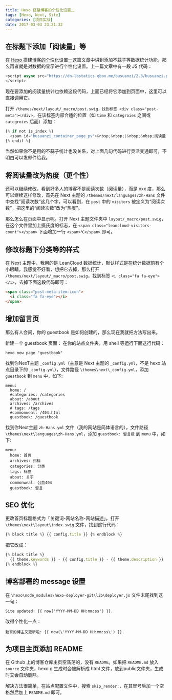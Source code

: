 ```yaml
---
title: Hexo 搭建博客的个性化设置二
tags: [Hexo, Next, Site]
categories: [项目实战]
date: 2017-03-03 23:21:32
---
```


## 在标题下添加「阅读量」等

在 [Hexo 搭建博客的个性化设置一](http://www.dingxuewen.com/2017/03/01/Hexo%E6%90%AD%E5%BB%BA%E5%8D%9A%E5%AE%A2%E7%9A%84%E4%B8%AA%E6%80%A7%E5%8C%96%E8%AE%BE%E7%BD%AE%E4%B8%80/)这篇文章中讲到添加不蒜子等数据统计功能，那么再者就是对数据的显示进行个性化设置。上一篇文章中有一段 JS 代码：

```js
<script async src="https://dn-lbstatics.qbox.me/busuanzi/2.3/busuanzi.pure.mini.js">
</script>
```

<!-- more -->

现在要添加的阅读量统计也依赖这段代码，上面已经将它添加到页面中，这里可以直接调用它。

打开 `/themes/next/layout/_macro/post.swig，找到标签 <div class="post-meta"></div>`，在该标签内部合适的位置（如 `time` 和 `categroies` 之间或 `categroies` 后面）添加：

```js
{% if not is_index %}
  <span id="busuanzi_container_page_pv">&nbsp;&nbsp;|&nbsp;&nbsp;阅读量 <span id="busuanzi_value_page_pv"></span> 次</span>
{% endif %}
```

当然如果你不是用的不蒜子统计也没关系，对上面几句代码进行灵活变通即可，不明白可以发邮件给我。

## 将阅读量改为热度（更个性）

还可以继续修改，看到好多人的博客不是阅读次数（阅读量），而是 xxx 度，那么可以继续这样修改，首先在 Next 主题的 `/themes/next/languages/zh-Hans` 文件中查找”阅读次数“这几个字，可以看到，在 `post` 中的 `visitors` 被定义为“阅读次数”，把这里的“阅读次数”改为“热度”。

那么怎么在页面中显示呢。打开 Next 主题文件夹中 `layout/_macro/post.swig`，在这个文件里加上摄氏度的标志，在 `<span class="leancloud-visitors-count"></span>` 下面增加一行 `<span>℃</span>` 即可。

## 修改标题下分类等的样式

在 Next 主题中，我用的是 LeanCloud 数据统计，默认样式是在统计数据前有个小眼睛，我感觉不好看，想把它去掉，那么打开 `/themes/next/layout/_macro/post.swig`，找到标签 `<i class="fa fa-eye"></i>`，去掉下面这段代码即可：

```html
<span class="post-meta-item-icon">
  <i class="fa fa-eye"></i>
</span>
```

## 增加留言页

那么有人会问，你的 guestbook 是如何创建的，那么现在我就把方法写出来。

新建一个 guestbook 页面：
在你的站点文件夹，用 shell 等运行下面这行代码：

```
hexo new page "guestbook"
```

找到你NexT主题 `_config.yml`（主意是 Next 主题的 `_config.yml`，不是 hexo 站点目录下的 `_config.yml`），文件路径 `\themes\next\_config.yml`，添加 `guestbook` 到 `menu` 中，如下:

```
menu:
  home: /
  #categories: /categories
  about: /about
  archives: /archives
  # tags: /tags
  #commonweal: /404.html
  guestbook: /guestbook
```

找到你Next主题 `zh-Hans.yml` 文件（我的网站是简体语言的），文件路径 `\themes\next\languages\zh-Hans.yml`，添加 `guestbook: 留言板` 到 `menu` 中，如下:

```
menu:
  home: 首页
  archives: 归档
  categories: 分类
  tags: 标签
  about: 关于
  commonweal: 公益404
  guestbook: 留言
```

## SEO 优化

更改首页标题格式为「关键词-网站名称-网站描述」。打开 `\themes\next\layout\index.swig` 文件，找到这行代码：

```js
{% block title %} {{ config.title }} {% endblock %}
```

把它改成：

```js
{% block title %}
  {{ theme.keywords }} - {{ config.title }} - {{ theme.description }}
{% endblock %}
```

## 博客部署的 message 设置

在 `\hexo\node_modules\hexo-deployer-git\lib\deployer.js` 文件末尾找到这一句：

```
Site updated: {{ now('YYYY-MM-DD HH:mm:ss') }}.
```

改得个性化一点：

```
勤奋的博主又更新啦: {{ now(\'YYYY-MM-DD HH:mm:ss\') }}.
```

## 为项目主页添加 README

在 Github 上的博客仓库主页空荡荡的，没有 `README`。如果把 `README.md` 放入 `source` 文件夹，hexo g 生成时会被解析成 html 文件，放到public文件夹，生成时又会自动删除。

解决方法很简单，在站点配置文件中，搜索 `skip_render:`，在其冒号后加一个空格然后加上 `README.md` 即可。
